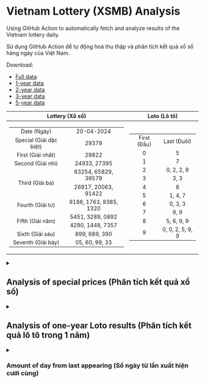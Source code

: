 # Vietnam Lottery (XSMB) Analysis

Using GitHub Action to automatically fetch and analyze results of the Vietnam lottery daily.

Sử dụng GitHub Action để tự động hoá thu thập và phân tích kết quả xổ số hàng ngày của Việt Nam.

Download:

* [Full data](https://raw.githubusercontent.com/khiemdoan/vietnam-lottery-xsmb-analysis/main/results/xsmb.csv)
* [1-year data](https://raw.githubusercontent.com/khiemdoan/vietnam-lottery-xsmb-analysis/main/results/xsmb_1_year.csv)
* [2-year data](https://raw.githubusercontent.com/khiemdoan/vietnam-lottery-xsmb-analysis/main/results/xsmb_2_year.csv)
* [3-year data](https://raw.githubusercontent.com/khiemdoan/vietnam-lottery-xsmb-analysis/main/results/xsmb_3_year.csv)
* [5-year data](https://raw.githubusercontent.com/khiemdoan/vietnam-lottery-xsmb-analysis/main/results/xsmb_5_year.csv)

| Lottery (Xổ số) | Loto (Lô tô) |
| :------------: | :----------: |
| <table><tr><td>Date (Ngày)</td><td>20-04-2024</td></tr><tr><td>Special (Giải dặc biệt)</td><td>29379</td></tr><tr><td>First (Giải nhất)</td><td>29822</td></tr><tr><td>Second (Giải nhì)</td><td>24933, 27395</td></tr><tr><td rowspan="2">Third (Giải ba)</td><td>63254, 65829, 39579</td></tr><tr><td>26917, 20063, 91422</td></tr><tr><td>Fourth (Giải tư)</td><td>9186, 1763, 9385, 1320</td></tr><tr><td rowspan="2">Fifth (Giải năm)</td><td>5451, 3289, 0892</td></tr><tr><td>4290, 1448, 7357</td></tr><tr><td>Sixth (Giải sáu)</td><td>899, 689, 390</td></tr><tr><td>Seventh (Giải bảy)</td><td>05, 60, 99, 33</td></tr></table> | <table><tr><td>First (Đầu)</td><td>Last (Đuôi)</td></tr><tr><td>0</td><td>5</td></tr><tr><td>1</td><td>7</td></tr><tr><td>2</td><td>0, 2, 2, 9</td></tr><tr><td>3</td><td>3, 3</td></tr><tr><td>4</td><td>8</td></tr><tr><td>5</td><td>1, 4, 7</td></tr><tr><td>6</td><td>0, 3, 3</td></tr><tr><td>7</td><td>9, 9</td></tr><tr><td>8</td><td>5, 6, 9, 9</td></tr><tr><td>9</td><td>0, 0, 2, 5, 9, 9</td></tr></table> |

<details>
  <summary><h2>Analysis of special prices (Phân tích kết quả xổ số)</h2></summary>
  <h3>Amount of day from last appearing (Số ngày từ lần xuất hiện cuối cùng)</h3>

  ![Delta](images/special_delta.jpg)

  <h3>Top 10 amount of day from last appearing (Top 10 số lâu chưa xuất hiện)</h3>

  ![Delta top 10](images/special_delta_top_10.jpg)
</details>

<details>
  <summary><h2>Analysis of one-year Loto results (Phân tích kết quả lô tô trong 1 năm)</h2></summary>

  Max: 130. Min: 73.

  Mean: 97.74. Standard deviation: 9.94.

  <h3>Detail (Chi tiết)</h3>

  ![Detail](images/heatmap.jpg)

  <h3>Top 10</h3>

  ![Top 10](images/top-10.jpg)

  <h3>Distribution (Phân bổ)</h3>

  ![Distribution](images/distribution.jpg)
</details>

<details>
  <summary><h3>Amount of day from last appearing (Số ngày từ lần xuất hiện cưới cùng)</h2></summary>

  ![Delta](images/delta.jpg)

  <h3>Top 10 amount of day from last appearing (Top 10 số lâu chưa xuất hiện)</h3>

  ![Delta top 10](images/delta_top_10.jpg)
</details>